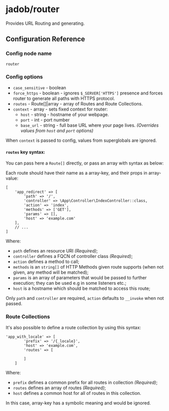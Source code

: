 # jadob/router

Provides URL Routing and generating. 

## Configuration Reference

### Config node name
`router`

### Config options
- `case_sensitive` - boolean 
- `force_https` - boolean - ignores `$_SERVER['HTTPS']` presence and forces router to generate all paths with HTTPS protocol.
- `routes` - Route[]|array - array of Routes and Route Collections.
- `context` - array - sets fixed context for router:
  - `host` - string - hostname of your webpage.
  - `port` - int - port number
  - `base_url` - string - full base URL where your page lives. *(Overrides values from `host` and `port` options)*

When `context` is passed to config, values from superglobals are ignored.
  
#### `routes` key syntax:
You can pass here a `Route[]` directly, or pass an array with syntax as below:

Each route should have their name as a array-key, and their props in array-value:
````
[
    'app_redirect' => [
        'path' => '/',
        'controller' => \App\Controller\IndexController::class,
        'action' => 'index',
        'methods' => ['GET'],
        'params' => [],
        'host' => 'example.com'
    ],
    // ...
]
````

Where:
- `path` defines an resource URI *(Required)*;
- `controller` defines a FQCN of controller class *(Required)*;
- `action` defines a method to call;
- `methods` is an `string[]` of HTTP Methods given route supports (when not given, any method will be matched);
- `params` is an array of parameters that would be passed to further execution; they can be used e.g in some listeners etc.;
- `host` is a hostname which should be matched to access this route;
  
Only `path` and `controller` are required, `action` defaults to `__invoke` when not passed.

### Route Collections

It's also possible to define a route collection by using this syntax:

````
'app_with_locale' => [
        'prefix' => '/{_locale}',
        'host' => 'example.com',
        'routes' => [
            
        ]
    ]
````
Where:
- `prefix` defines a common prefix for all routes in collection *(Required)*;
- `routes` defines an array of routes *(Required)*;
- `host` defines a common host for all of routes in this collection.

In this case, array-key has a symbolic meaning and would be ignored.




